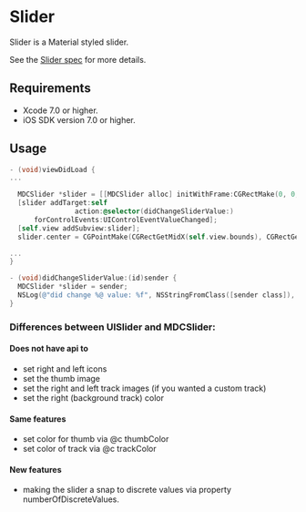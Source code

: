 # Slider

Slider is a Material styled slider.

See the [Slider spec](https://www.google.com/design/spec/components/sliders.html) for more details.

## Requirements

- Xcode 7.0 or higher.
- iOS SDK version 7.0 or higher.

## Usage

```objectivec
- (void)viewDidLoad {
...

  MDCSlider *slider = [[MDCSlider alloc] initWithFrame:CGRectMake(0, 0, 100, 27)];
  [slider addTarget:self
                action:@selector(didChangeSliderValue:)
      forControlEvents:UIControlEventValueChanged];
  [self.view addSubview:slider];
  slider.center = CGPointMake(CGRectGetMidX(self.view.bounds), CGRectGetMidY(self.view.bounds) - 2 * slider.frame.size.height);

...
}

- (void)didChangeSliderValue:(id)sender {
  MDCSlider *slider = sender;
  NSLog(@"did change %@ value: %f", NSStringFromClass([sender class]), slider.value);
}
```

### Differences between UISlider and MDCSlider:

####  Does not have api to

*    set right and left icons
*    set the thumb image
*    set the right and left track images (if you wanted a custom track)
*    set the right (background track) color

####  Same features

*    set color for thumb via @c thumbColor
*    set color of track via @c trackColor

####  New features

*    making the slider a snap to discrete values via property numberOfDiscreteValues.
